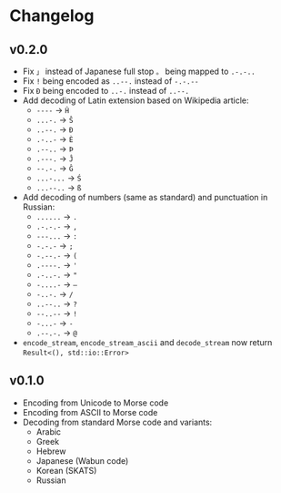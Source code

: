 # Changelog

## v0.2.0

- Fix `」` instead of Japanese full stop `。` being mapped to `.-.-..`
- Fix `!` being encoded as `..--.` instead of `-.-.--`
- Fix `Ð` being encoded to `..-.` instead of `..--.`
- Add decoding of Latin extension based on Wikipedia article:
    - `----` → `Ĥ`
    - `...-.` → `Ŝ`
    - `..--.` → `Ð`
    - `.-..-` → `È`
    - `.--..` → `Þ`
    - `.---.` → `Ĵ`
    - `--.-.` → `Ĝ`
    - `...-...` → `Ś`
    - `...--..` → `ß`
- Add decoding of numbers (same as standard) and punctuation in Russian:
    - `......` → `.`
    - `.-.-.-` → `,`
    - `---...` → `:`
    - `-.-.-` → `;`
    - `-.--.-` → `(`
    - `.----.` → `'`
    - `.-..-.` → `"`
    - `-....-` → `—`
    - `-..-.` → `/`
    - `..--..` → `?`
    - `--..--` → `!`
    - `-...-` → `-`
    - `.--.-.` → `@`
- `encode_stream`, `encode_stream_ascii` and `decode_stream` now return `Result<(), std::io::Error>`

## v0.1.0

- Encoding from Unicode to Morse code
- Encoding from ASCII to Morse code
- Decoding from standard Morse code and variants:
    - Arabic
    - Greek
    - Hebrew
    - Japanese (Wabun code)
    - Korean (SKATS)
    - Russian
